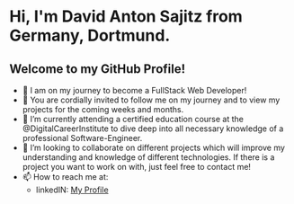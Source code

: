 # Hi, I'm David Anton Sajitz from Germany, Dortmund.
## Welcome to my GitHub Profile!

- 👋 I am on my journey to become a FullStack Web Developer!
- 👀 You are cordially invited to follow me on my journey and to view my projects for the coming weeks and months.
- 🌱 I’m currently attending a certified education course at the @DigitalCareerInstitute to dive deep into all necessary knowledge of a professional Software-Engineer.
- 💞️ I’m looking to collaborate on different projects which will improve my understanding and knowledge of different technologies. If there is a project you want to work on with, just feel free to contact me!
- 📫 How to reach me at:
  - linkedIN: [My Profile](www.linkedin.com/in/david-sajitz-748b831a4) 
<!---
Dasajton/Dasajton is a ✨ special ✨ repository because its `README.md` (this file) appears on your GitHub profile.
You can click the Preview link to take a look at your changes.
--->
